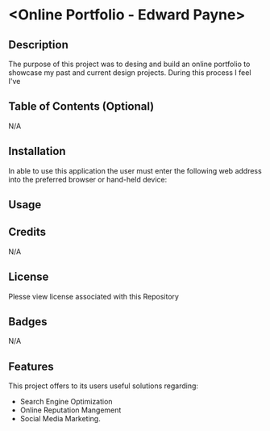 # <Online Portfolio - Edward Payne>

## Description

The purpose of this project was to desing and build an online portfolio to showcase my past and current design projects. During this process I feel I've 

## Table of Contents (Optional)

N/A

## Installation


In able to use this application the user must enter the following web address into the preferred browser or hand-held device:





## Usage



## Credits

N/A
## License

Plesse view license associated with this Repository

## Badges

N/A

## Features

This project offers to its users useful solutions regarding:

  - Search Engine Optimization
  - Online Reputation Mangement 
  - Social Media Marketing.
